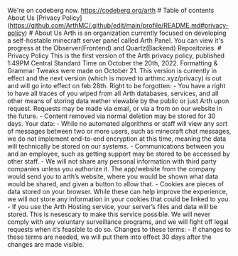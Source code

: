 We're on codeberg now. https://codeberg.org/arth # Table of contents About Us \[Privacy Policy\](https://github.com/ArthMC/.github/edit/main/profile/README.md#privacy-policy) # About Us Arth is an organization currently focused on developing a self-hostable minecraft server panel called Arth Panel. You can view it's progress at the Observer(Frontend) and Quartz(Backend) Repositories. # Privacy Policy This is the first version of the Arth privacy policy, published 1:49PM Central Standard Time on October the 20th, 2022. Formatting & Grammar Tweaks were made on October 21. This version is currently in effect and the next version (which is moved to arthmc.xyz/privacy) is out and will go into effect on feb 28th. Right to be forgotten: - You have a right to have all traces of you wiped from all Arth databases, services, and all other means of storing data wether viewable by the public or just Arth upon request. Requests may be made via email, or via a from on our website in the future. - Content removed via normal deletion may be stored for 30 days. Your data: - While no automated algorithms or staff will view any sort of messages between two or more users, such as minecraft chat messages, we do not implement end-to-end encryption at this time, meaning the data will technically be stored on our systems. - Communications between you and an employee, such as getting support may be stored to be accessed by other staff. - We will not share any personal information with third party companies unless you authorize it. The app/website from the company would send you to arth’s website, where you would be shown what data would be shared, and given a button to allow that. - Cookies are pieces of data stored on your browser. While these can help improve the experience, we will not store any information in your cookies that could be linked to you. - If you use the Arth Hosting service, your server’s files and data will be stored. This is nesescary to make this service possible. We will never comply with any voluntary surveillance programs, and we will fight off legal requests when it’s feasible to do so. Changes to these terms: - If changes to these terms are needed, we will put them into effect 30 days after the changes are made visible.